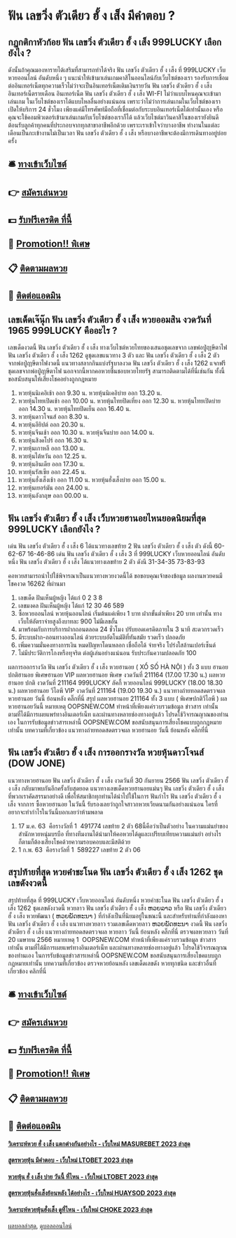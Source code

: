 # ฟัน เลขวิ่ง ตัวเดียว ฮั้ ง เส็ง มีคำตอบ ?
## กฏกติกาหัวก้อย ฟัน เลขวิ่ง ตัวเดียว ฮั้ ง เส็ง 999LUCKY เลือกยังไง ?
ดังนั้นถ้าคุณมองหารายได้เสริมที่สามารถทำได้จริง ฟัน เลขวิ่ง ตัวเดียว ฮั้ ง เส็ง ที่ 999LUCKY เว็บหวยออนไลน์ อันดับหนึ่ง ๆ แนะนำให้เข้ามาเล่นเกมคาสิโนออนไลน์กับเว็บไซต์ของเรา
รองรับการเชื่อมต่ออินเทอร์เน็ตทุกความเร็วไม่ว่าจะเป็นอินเทอร์เน็ตเติมเงินรายวัน ฟัน เลขวิ่ง ตัวเดียว ฮั้ ง เส็ง อินเทอร์เน็ตรายเดือน อินเทอร์เน็ต ฟัน เลขวิ่ง ตัวเดียว ฮั้ ง เส็ง WI-FI ไม่ว่าแบบไหนคุณจะเข้ามาเล่นเกม ในเว็บไซต์ของเราได้แบบไหลลื่นอย่างแน่นอน
เพราะว่าไม่ว่าการเล่นเกมในเว็บไซต์ของเราเปิดให้บริการ 24 ชั่วโมง เพียงแค่มีโทรศัพท์มือถือที่เชื่อมต่อกับระบบอินเทอร์เน็ตได้เท่านั้นเอง หรือคุณจะใช้คอมพิวเตอร์เข้ามาเล่นเกมกับเว็บไซต์ของเราก็ได้
แล้วเว็บไซต์มาวินคาสิโนของเรายังยินดีต้อนรับลูกค้าทุกคนที่ประกอบจากทุกสาขาอาชีพอีกด้วย เพราะเราเข้าใจว่าบางอาชีพ ทำงานในแต่ละเดือนเป็นกะเข้างานไม่เป็นเวลา ฟัน เลขวิ่ง ตัวเดียว ฮั้ ง เส็ง หรือบางอาชีพจะต้องมีการเดินทางอยู่บ่อยครั้ง

## 🛎 [ทางเข้าเว็บไซต์](https://bit.ly/3BG5bNw)
## 👉 [สมัครเล่นหวย](https://bit.ly/3BG5bNw)
## 💵 [รับฟรีเครดิต ที่นี้](https://bit.ly/3C3mvgS)
## 👑 [Promotion!! พิเศษ](https://bit.ly/3C3mvgS)
## 📋 [ติดตามผลหวย](https://bit.ly/3C3mvgS)
## 📱 [ติดต่อแอดมิน](https://bit.ly/3C3mvgS)

## เลขเด็ดเจ๊นุ๊ก ฟัน เลขวิ่ง ตัวเดียว ฮั้ ง เส็ง หวยออมสิน งวดวันที่ 1965 999LUCKY คืออะไร ?
เลขเด็ดงวดนี้ ฟัน เลขวิ่ง ตัวเดียว ฮั้ ง เส็ง ทางเว็บไซต์หวยไทยของเสนอชุดเลขจาก เลขพ่อปู่ฤาษีตาไฟ ฟัน เลขวิ่ง ตัวเดียว ฮั้ ง เส็ง 1262 ดูชุดเลขแนวทาง 3 ตัว และ ฟัน เลขวิ่ง ตัวเดียว ฮั้ ง เส็ง 2 ตัว จากพ่อปู่ฤาษีตาไฟงวดนี้ แนวทางสลากกินแบ่งรัฐบาลงวด ฟัน เลขวิ่ง ตัวเดียว ฮั้ ง เส็ง 1262 แจกฟรีชุดเลขจากพ่อปู่ฤาษีตาไฟ นอกจากนี้หากคอหวยชื่นชอบหวยไทยรัฐ สามารถติดตามได้ที่นี่เช่นกัน ทั้งนี้ขอสนับสนุนให้เสี่ยงโชคอย่างถูกกฎหมาย
1. หวยหุ้นนิเคอิเช้า ออก 9.30 น. หวยหุ้นนิเคอิบ่าย ออก 13.20 น.
2. หวยหุ้นไทยเปิดเช้า ออก 10.00 น. หวยหุ้นไทยปิดเที่ยง ออก 12.30 น. หวยหุ้นไทยเปิดบ่าย ออก 14.30 น. หวยหุ้นไทยปิดเย็น ออก 16.40 น.
3. หวยหุ้นดาวโจนส์ ออก 8.30 น.
4. หวยหุ้นอียิปต์ ออก 20.30 น.
5. หวยหุ้นจีนเช้า ออก 10.30 น. หวยหุ้นจีนบ่าย ออก 14.00 น.
6. หวยหุ้นสิงคโปร์ ออก 16.30 น.
7. หวยหุ้นเกาหลี ออก 13.00 น.
8. หวยหุ้นไต้หวัน ออก 12.25 น.
9. หวยหุ้นอินเดีย ออก 17.30 น.
10. หวยหุ้นรัสเซีย ออก 22.45 น.
11. หวยหุ้นฮั่งเส็งเช้า ออก 11.00 น. หวยหุ้นฮั่งเส็งบ่าย ออก 15.00 น.
12. หวยหุ้นเยอร์มัน ออก 24.00 น.
13. หวยหุ้นอังกฤษ ออก 00.00 น.

## ฟัน เลขวิ่ง ตัวเดียว ฮั้ ง เส็ง เว็บหวยฮานอยไหนยอดนิยมที่สุด 999LUCKY เลือกยังไง ?
เด่น ฟัน เลขวิ่ง ตัวเดียว ฮั้ ง เส็ง 6 ได้แนวทางเลขท้าย 2 ฟัน เลขวิ่ง ตัวเดียว ฮั้ ง เส็ง ตัว ดังนี้
60-62-67
16-46-86
เด่น ฟัน เลขวิ่ง ตัวเดียว ฮั้ ง เส็ง 3 ที่ 999LUCKY เว็บหวยออนไลน์ อันดับหนึ่ง ฟัน เลขวิ่ง ตัวเดียว ฮั้ ง เส็ง ได้แนวทางเลขท้าย 2 ตัว ดังนี
31-34-35
73-83-93

คอหวยสามารถนำไปใช้พิจารณาเป็นแนวทางหวยงวดนี้ได้
ขอขอบคุณเจ้าของข้อมูล
ผลงานหวยคนมีโชคงวด 16262 ที่ผ่านมา
1. เลขเด็ด ฝันเห็นผู้หญิง ได้แก่ 0 2 3 8
2. เลขมงคล ฝันเห็นผู้หญิง ได้แก่ 12 30 46 589
3. ซื้อหวยออนไลน์ หวยหุ้นออนไลน์ เริ่มต้นแค่เพียง 1 บาท ฝากขั้นต่ำเพียง 20 บาท เท่านั้น ทางเว็บให้อัตราจ่ายสูงถึงบาทละ 900 ไม่มีเลขอั้น
4. มาพร้อมกับการบริการฝากถอนตลอด 24 ชั่วโมง ปรับยอดเครดิตภายใน 3 นาที สะดวกรวดเร็ว
5. มีระบบฝาก-ถอนทางออนไลน์ ด้วยระบบอัตโนมัติที่ทันสมัย รวดเร็ว ปลอดภัย
6. เพิ่มความมั่นคงทางการเงิน หมดปัญหาโดนหลอก เชื่อถือได้ จ่ายจริง โปร่งใสล้านเปอร์เซ็นต์
7. ไม่มีประวัติการโกงหรือทุจริต ต่อผู้เล่นอย่างแน่นอน รับประกันความปลอดภัย 100

ผลการออกรางวัล ฟัน เลขวิ่ง ตัวเดียว ฮั้ ง เส็ง หวยฮานอย ( XỔ SỐ HÀ NỘI ) ทั้ง 3 แบบ ฮานอย ปกติฮานอย พิเศษฮานอย VIP
ผลหวยฮานอย พิเศษ งวดวันที่ 211164 (17.00 17.30 น.)
ผลหวยฮานอย ปกติ งวดวันที่ 211164 999LUCKY ลัคกี้ หวยออนไลน์ 999LUCKY (18.00 18.30 น.)
ผลหวยฮานอย วีไอพี VIP งวดวันที่ 211164 (19.00 19.30 น.)
 แนวทางถ่ายทอดสดตรวจผล หวยฮานอย วันนี้ ย้อนหลัง คลิ๊กที่นี่ 
สรุป ผลหวยฮานอย 211164 ทั้ง 3 แบบ ( พิเศษปกติวีไอพี ) ผลหวยฮานอยวันนี้
หมายเหตุ OOPSNEW.COM ทำหน้าที่เพียงแค่รวบรวมข้อมูล ข่าวสาร เท่านั้น ตามที่ได้มีการเผยแพร่ทางอินเตอร์เน็ท และผ่านทางหลายช่องทางอยู่แล้ว โปรดใช้วิจารณญาณของท่านเอง ในการรับข้อมูลข่าวสารเหล่านี้ OOPSNEW.COM ขอสนับสนุนการเสี่ยงโชคแบบถูกกฎหมายเท่านั้น
บทความที่เกี่ยวข้อง
แนวทางถ่ายทอดสดตรวจผล หวยฮานอย วันนี้ ย้อนหลัง คลิ๊กที่นี่

## ฟัน เลขวิ่ง ตัวเดียว ฮั้ ง เส็ง การออกรางวัล หวยหุ้นดาวโจนส์ (DOW JONE)
แนวทางหวยฮานอย ฟัน เลขวิ่ง ตัวเดียว ฮั้ ง เส็ง งวดวันที่ 30 กันยายน 2566 ฟัน เลขวิ่ง ตัวเดียว ฮั้ ง เส็ง กลับมาพบกันอีกครั้งกับสุดยอด แนวทางเลขเด็ดหวยฮานอยแม่นๆ ฟัน เลขวิ่ง ตัวเดียว ฮั้ ง เส็ง ที่พวกเราคัดสรรมาอย่างดี เพื่อให้สมาชิกทุกท่านได้นำไปใช้ในการ ฟันกำไร ฟัน เลขวิ่ง ตัวเดียว ฮั้ ง เส็ง จากการ ซื้อหวยฮานอย ในวันนี้ รับรองเลยว่าถูกใจสาวกหวยเวียดนามกันอย่างแน่นอน ใครที่อยากจะทำกำไรในวันนี้บอกเลยว่าห้ามพลาด
1. 17 ม.ค. 63  คือรางวัลที่ 1  491774 เลขท้าย 2 ตัว 68นี้คือว่าเป็นตัวอย่าง ในความแม่นยำของ สำนักหวยหนุ่มบรบือ ที่ทางทีมงานได้นำมาให้คอหวยได้ดูและเปรียบเทียบความแม่นยำ อย่างไรก็ตามก็ต้องเสี่ยงโชคด้วยความรอบคอบและมีสติด้วย
2. 1 ก.พ. 63  คือรางวัลที่ 1  589227 เลขท้าย 2 ตัว 06

## สรุปท้ายที่สุด หวยคำชะโนด ฟัน เลขวิ่ง ตัวเดียว ฮั้ ง เส็ง 1262 ชุดเลขดังงวดนี้
สรุปท้ายที่สุด ที่ 999LUCKY เว็บหวยออนไลน์ อันดับหนึ่ง หวยคำชะโนด ฟัน เลขวิ่ง ตัวเดียว ฮั้ ง เส็ง 1262 ชุดเลขดังงวดนี้ หวยลาว ฟัน เลขวิ่ง ตัวเดียว ฮั้ ง เส็ง ຫວຍລາວ หรือ ฟัน เลขวิ่ง ตัวเดียว ฮั้ ง เส็ง หวยพัฒนา ( ຫວຍພັດທະນາ ) ที่กำลังเป็นที่นิยมอยู่ในขณะนี้ และสำหรับท่านที่กำลังมองหา ฟัน เลขวิ่ง ตัวเดียว ฮั้ ง เส็ง แนวทางหวยลาว รวมเลขเด็ดหวยลาว ຫວຍພັດທະນາ งวดนี้
 ฟัน เลขวิ่ง ตัวเดียว ฮั้ ง เส็ง แนวทางถ่ายทอดสดตรวจผล หวยลาว วันนี้ ย้อนหลัง คลิ๊กที่นี่ 
ตรวจผลหวยลาว วันที่ 20 เมษายน 2566
หมายเหตุ 1  OOPSNEW.COM ทำหน้าที่เพียงแค่รวบรวมข้อมูล ข่าวสาร เท่านั้น ตามที่ได้มีการเผยแพร่ทางอินเตอร์เน็ท และผ่านทางหลายช่องทางอยู่แล้ว โปรดใช้วิจารณญาณของท่านเอง ในการรับข้อมูลข่าวสารเหล่านี้ OOPSNEW.COM ขอสนับสนุนการเสี่ยงโชคแบบถูกกฎหมายเท่านั้น
บทความที่เกี่ยวข้อง
ตรวจหวยย้อนหลัง เลขเด็ดเลขดัง หวยทุกชนิด และข่าวอื่นที่เกี่ยวข้อง คลิกที่นี่

## 🛎 [ทางเข้าเว็บไซต์](https://bit.ly/3BG5bNw)
## 👉 [สมัครเล่นหวย](https://bit.ly/3BG5bNw)
## 💵 [รับฟรีเครดิต ที่นี้](https://bit.ly/3C3mvgS)
## 👑 [Promotion!! พิเศษ](https://bit.ly/3C3mvgS)
## 📋 [ติดตามผลหวย](https://bit.ly/3C3mvgS)
## 📱 [ติดต่อแอดมิน](https://bit.ly/3C3mvgS)

#### [วิเคราะห์หวย ฮั่ ง เส็ง แตกต่างกันอย่างไร - เว็บใหม่ MASUREBET 2023 ล่าสุด](https://atom.io/themes/วิเคราะห์หวย%20ฮั่%20ง%20เส็ง%20แตกต่างกันอย่างไร%20-%20เว็บใหม่%20masurebet%202023%20ล่าสุด)
#### [สูตรหวยหุ้น มีคำตอบ - เว็บใหม่ LTOBET 2023 ล่าสุด](https://atom.io/themes/สูตรหวยหุ้น%20มีคำตอบ%20-%20เว็บใหม่%20ltobet%202023%20ล่าสุด)
#### [หวยหุ้น ฮั่ ง เส็ง บ่าย วันนี้ ที่ไหน - เว็บใหม่ LTOBET 2023 ล่าสุด](https://atom.io/themes/หวยหุ้น%20ฮั่%20ง%20เส็ง%20บ่าย%20วันนี้%20ที่ไหน%20-%20เว็บใหม่%20ltobet%202023%20ล่าสุด)
#### [สูตรหวยหุ้นฮั่งเส็งย้อนหลัง ได้อย่างไร - เว็บใหม่ HUAYSOD 2023 ล่าสุด](https://atom.io/themes/สูตรหวยหุ้นฮั่งเส็งย้อนหลัง%20ได้อย่างไร%20-%20เว็บใหม่%20huaysod%202023%20ล่าสุด)
#### [วิเคราะห์หวยหุ้นฮั่งเส็ง ดูที่ไหน - เว็บใหม่ CHOKE 2023 ล่าสุด](https://atom.io/themes/วิเคราะห์หวยหุ้นฮั่งเส็ง%20ดูที่ไหน%20-%20เว็บใหม่%20choke%202023%20ล่าสุด)

[ผลบอลล่าสุด](https://siamsport.tv "ผลบอลล่าสุด"), [ดูบอลออนไลน์](https://siamsport.tv/ดูบอลสด "ดูบอลออนไลน์")